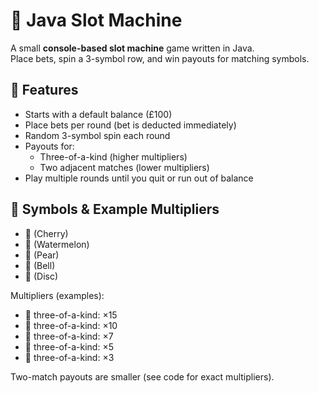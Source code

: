 # 🎰 Java Slot Machine

A small **console-based slot machine** game written in Java.  
Place bets, spin a 3-symbol row, and win payouts for matching symbols.



## 🎯 Features
- Starts with a default balance (£100)
- Place bets per round (bet is deducted immediately)
- Random 3-symbol spin each round
- Payouts for:
  - Three-of-a-kind (higher multipliers)
  - Two adjacent matches (lower multipliers)
- Play multiple rounds until you quit or run out of balance



## 🧩 Symbols & Example Multipliers
- 🍒 (Cherry)
- 🍉 (Watermelon)
- 🍐 (Pear)
- 🔔 (Bell)
- 📀 (Disc)

Multipliers (examples):
- 🍉 three-of-a-kind: ×15
- 🍐 three-of-a-kind: ×10
- 🔔 three-of-a-kind: ×7
- 📀 three-of-a-kind: ×5
- 🍒 three-of-a-kind: ×3

Two-match payouts are smaller (see code for exact multipliers).

